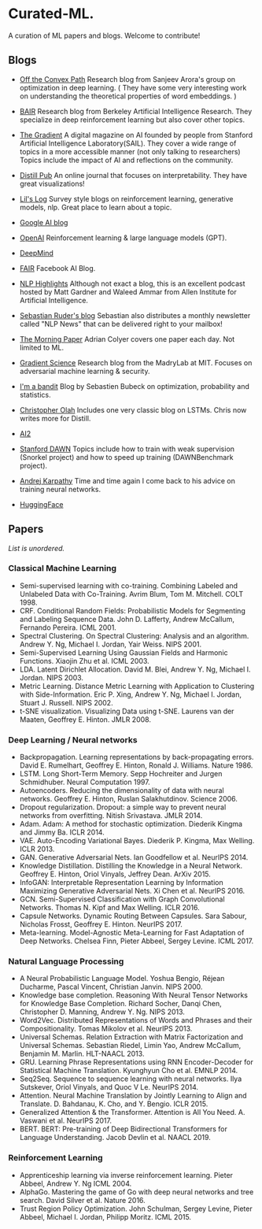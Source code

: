 # Curated-ML.

A curation of ML papers and blogs. Welcome to contribute!

## Blogs 


- [Off the Convex Path](https://www.offconvex.org/) Research blog from Sanjeev Arora's group on optimization in deep learning. 
( They have some very interesting work on understanding the theoretical properties of word embeddings. )

- [BAIR](https://bair.berkeley.edu/blog/) Research blog from Berkeley Artificial Intelligence Research. They specialize in deep reinforcement learning but also cover other topics. 
- [The Gradient](https://thegradient.pub/)  A digital magazine on AI founded by people from Stanford Artificial Intelligence Laboratory(SAIL). They cover a wide range of topics in a more accessible manner (not only talking to researchers) Topics include the impact of AI and reflections on the community.
- [Distill Pub](https://distill.pub/) An online journal that focuses on interpretability. They have great visualizations! 
- [Lil's Log](https://lilianweng.github.io/lil-log/) Survey style blogs on reinforcement learning, generative models, nlp. Great place to learn about a topic.
- [Google AI blog](https://ai.googleblog.com/)
- [OpenAI](https://openai.com/blog/) Reinforcement learning & large language models (GPT).
- [DeepMind](https://deepmind.com/blog)
- [FAIR](https://ai.facebook.com/blog/) Facebook AI Blog.
- [NLP Highlights](https://soundcloud.com/nlp-highlights) Although not exact a blog, this is an excellent podcast hosted by Matt Gardner and Waleed Ammar from Allen Institute for Artificial Intelligence.
- [Sebastian Ruder's blog](http://ruder.io/) Sebastian also distributes a monthly newsletter called "NLP News" that can be delivered right to your mailbox! 
- [The Morning Paper](https://blog.acolyer.org/) Adrian Colyer covers one paper each day. Not limited to ML.
- [Gradient Science](https://gradientscience.org/) Research blog from the MadryLab at MIT. Focuses on adversarial machine learning & security.
- [I'm a bandit](https://blogs.princeton.edu/imabandit/) Blog by Sebastien Bubeck on optimization, probability and statistics.
- [Christopher Olah](https://colah.github.io/) Includes one very classic blog on LSTMs. Chris now writes more for Distill.
- [AI2](https://medium.com/ai2-blog) 
- [Stanford DAWN](https://dawn.cs.stanford.edu/blog/) Topics include how to train with weak supervision (Snorkel project) and how to speed up training (DAWNBenchmark project).
- [Andrej Karpathy](http://karpathy.github.io/) Time and time again I come back to his advice on training neural networks.
- [HuggingFace](https://huggingface.co/)

## Papers
*List is unordered.*
### Classical Machine Learning
- Semi-supervised learning with co-training. Combining Labeled and Unlabeled Data with Co-Training. Avrim Blum, Tom M. Mitchell. COLT 1998.
- CRF. Conditional Random Fields: Probabilistic Models for Segmenting and Labeling Sequence Data. John D. Lafferty, Andrew McCallum, Fernando Pereira. ICML 2001.
- Spectral Clustering. On Spectral Clustering: Analysis and an algorithm. Andrew Y. Ng, Michael I. Jordan, Yair Weiss. NIPS 2001. 
- Semi-Supervised Learning Using Gaussian Fields and Harmonic Functions. Xiaojin Zhu et al. ICML 2003.
- LDA. Latent Dirichlet Allocation. David M. Blei, Andrew Y. Ng, Michael I. Jordan. NIPS 2003.
- Metric Learning. Distance Metric Learning with Application to Clustering with Side-Information. Eric P. Xing, Andrew Y. Ng, Michael I. Jordan, Stuart J. Russell. NIPS 2002.
- t-SNE visualization. Visualizing Data using t-SNE. Laurens van der Maaten, Geoffrey E. Hinton. JMLR 2008.

### Deep Learning / Neural networks
- Backpropagation. Learning representations by back-propagating errors. David E. Rumelhart, Geoffrey E. Hinton, Ronald J. Williams. Nature 1986.
- LSTM. Long Short-Term Memory. Sepp Hochreiter and Jurgen Schmidhuber. Neural Computation 1997.
- Autoencoders. Reducing the dimensionality of data with neural networks. Geoffrey E. Hinton, Ruslan Salakhutdinov. Science 2006. 
- Dropout regularization. Dropout: a simple way to prevent neural networks from overfitting. Nitish Srivastava. JMLR 2014.
- Adam. Adam: A method for stochastic optimization. Diederik Kingma and Jimmy Ba. ICLR 2014.
- VAE. Auto-Encoding Variational Bayes. Diederik P. Kingma, Max Welling. ICLR 2013.
- GAN. Generative Adversarial Nets. Ian Goodfellow et al. NeurIPS 2014.
- Knowledge Distillation. Distilling the Knowledge in a Neural Network. Geoffrey E. Hinton, Oriol Vinyals, Jeffrey Dean. ArXiv 2015. 
- InfoGAN: Interpretable Representation Learning by Information Maximizing Generative Adversarial Nets. Xi Chen et al. NeurIPS 2016.
- GCN. Semi-Supervised Classification with Graph Convolutional Networks. Thomas N. Kipf and Max Welling. ICLR 2016.
- Capsule Networks. Dynamic Routing Between Capsules. Sara Sabour, Nicholas Frosst, Geoffrey E. Hinton. NeurIPS 2017.
- Meta-learning. Model-Agnostic Meta-Learning for Fast Adaptation of Deep Networks. Chelsea Finn, Pieter Abbeel, Sergey Levine. ICML 2017.

### Natural Language Processing 
- A Neural Probabilistic Language Model. Yoshua Bengio, Réjean Ducharme, Pascal Vincent, Christian Janvin. NIPS 2000.
- Knowledge base completion. Reasoning With Neural Tensor Networks for Knowledge Base Completion. Richard Socher, Danqi Chen, Christopher D. Manning, Andrew Y. Ng. NIPS 2013.
- Word2Vec. Distributed Representations of Words and Phrases and their Compositionality. Tomas Mikolov et al. NeurIPS 2013.
- Universal Schemas. Relation Extraction with Matrix Factorization and Universal Schemas. Sebastian Riedel, Limin Yao, Andrew McCallum, Benjamin M. Marlin. HLT-NAACL 2013.
- GRU. Learning Phrase Representations using RNN Encoder-Decoder for Statistical Machine Translation. Kyunghyun Cho et al. EMNLP 2014.
- Seq2Seq. Sequence to sequence learning with neural networks. Ilya Sutskever, Oriol Vinyals, and Quoc V Le. NeurIPS 2014. 
 - Attention. Neural Machine Translation by Jointly Learning to Align and Translate. D. Bahdanau, K. Cho, and Y. Bengio. ICLR 2015.
 - Generalized Attention & the Transformer. Attention is All You Need. A. Vaswani et al. NeurIPS 2017.
 - BERT. BERT: Pre-training of Deep Bidirectional Transformers for Language Understanding. Jacob Devlin et al. NAACL 2019.

### Reinforcement Learning 
- Apprenticeship learning via inverse reinforcement learning. Pieter Abbeel, Andrew Y. Ng ICML 2004.
- AlphaGo. Mastering the game of Go with deep neural networks and tree search. David Silver et al. Nature 2016. 
- Trust Region Policy Optimization. John Schulman, Sergey Levine, Pieter Abbeel, Michael I. Jordan, Philipp Moritz. ICML 2015.


